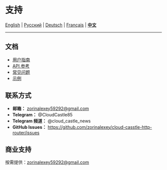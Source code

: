 # 支持

[English](../en/SUPPORT.md) | [Русский](../../SUPPORT.md) | [Deutsch](../de/SUPPORT.md) | [Français](../fr/SUPPORT.md) | [**中文**](SUPPORT.md)

---

## 文档

- [用户指南](USER_GUIDE.md)
- [API 参考](API_REFERENCE.md)
- [常见问题](FAQ.md)
- [示例](../../examples/)

## 联系方式

- **邮箱：** zorinalexey59292@gmail.com
- **Telegram：** @CloudCastle85
- **Telegram 频道：** @cloud_castle_news
- **GitHub Issues：** https://github.com/zorinalexey/cloud-casstle-http-router/issues

## 商业支持

按需提供：zorinalexey59292@gmail.com
